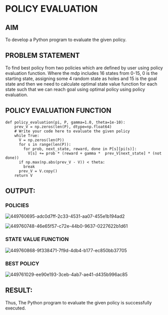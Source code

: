 # POLICY EVALUATION

## AIM
To develop a Python program to evaluate the given policy.

## PROBLEM STATEMENT
To find best policy from two policies which are defined by user using policy evaluation function. Where the mdp includes 16 states from 0-15, 0 is the starting state, assigning some 4 random state as holes and 15 is the goal state and then we need to calculate optimal state value function for each state such that we can reach goal using optimal policy using policy evaluation.
## POLICY EVALUATION FUNCTION
```
def policy_evaluation(pi, P, gamma=1.0, theta=1e-10):
    prev_V = np.zeros(len(P), dtype=np.float64)
    # Write your code here to evaluate the given policy
    while True:
      V = np.zeros(len(P))
      for s in range(len(P)):
        for prob, next_state, reward, done in P[s][pi(s)]:
          V[s] += prob * (reward + gamma *  prev_V[next_state] * (not done))
      if np.max(np.abs(prev_V - V)) < theta:
        break
      prev_V = V.copy()
    return V
```
## OUTPUT:
### POLICIES
![449760695-adc0d7ff-2c33-4531-aa07-455e1b194ad2](https://github.com/user-attachments/assets/e0155004-0ba1-4723-9abb-3436ebfbdd30)

![449760748-46e65f57-c72e-44b0-9637-0227622b1d61](https://github.com/user-attachments/assets/e49a87b4-a8d6-4d5a-8388-5727a23f34f7)

### STATE VALUE FUNCTION
![449760868-9f338471-7f9d-4db4-b177-ec850bb37705](https://github.com/user-attachments/assets/66dc2e9d-cdc3-464e-9547-7f66320c9733)

### BEST POLICY

![449761029-ee90e193-3ceb-4ab7-ae41-d435b996ac85](https://github.com/user-attachments/assets/00ee7840-d697-4c73-bccf-a12fa0d9ca04)


## RESULT:

Thus, The Python program to evaluate the given policy is successfully executed.
